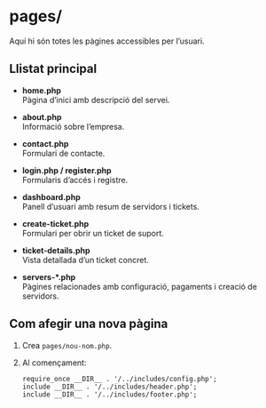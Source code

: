 # pages/

Aquí hi són totes les pàgines accessibles per l’usuari.

## Llistat principal

- **home.php**  
  Pàgina d’inici amb descripció del servei.

- **about.php**  
  Informació sobre l’empresa.

- **contact.php**  
  Formulari de contacte.

- **login.php / register.php**  
  Formularis d’accés i registre.

- **dashboard.php**  
  Panell d’usuari amb resum de servidors i tickets.

- **create-ticket.php**  
  Formulari per obrir un ticket de suport.

- **ticket-details.php**  
  Vista detallada d’un ticket concret.

- **servers-*.php**  
  Pàgines relacionades amb configuració, pagaments i creació de servidors.

## Com afegir una nova pàgina

1. Crea `pages/nou-nom.php`.  
2. Al començament:

    ```:php
   require_once __DIR__ . '/../includes/config.php';
   include __DIR__ . '/../includes/header.php';
   include __DIR__ . '/../includes/footer.php';


